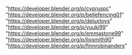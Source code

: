 "https://developer.blender.org/p/cypruspc"
"https://developer.blender.org/p/bellefencing01"
"https://developer.blender.org/p/deluxtoys"
"https://developer.blender.org/p/yuuki99"
"https://developer.blender.org/p/emmastone99"
"https://developer.blender.org/p/liosmith90"
"https://developer.blender.org/p/finnrobinanders"
 

